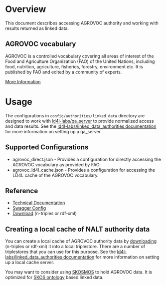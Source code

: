 # Overview

This document describes accessing AGROVOC authority and working with results returned as linked data. 

## AGROVOC vocabulary

AGROVOC is a controlled vocabulary covering all areas of interest of the Food and Agriculture Organization (FAO) of the United Nations, including food, nutrition, agriculture, fisheries, forestry, environment etc. It is published by FAO and edited by a community of experts.  

[More Information](http://aims.fao.org/vest-registry/vocabularies/agrovoc-multilingual-agricultural-thesaurus)


# Usage

The configurations in `config/authorities/linked_data` directory are designed to work with [ld4l-labs/qa_server](https://github.com/ld4l-labs/qa_server) to provide normalized access and data results.  See the [ld4l-labs/linked_data_authorities documentation](https://github.com/ld4l-labs/linked_data_authorities/blob/master/README.md) for more information on setting up a qa_server.

## Supported Configurations

* agrovoc_direct.json - Provides a configuration for directly accessing the AGROVOC vocabulary as provided by FAO.
* agrovoc_ld4l_cache.json - Provides a configuration for accessing the LD4L cache of the AGROVOC vocabulary.

## Reference

* [Technical Documentation](http://aims.fao.org/vest-registry/vocabularies/agrovoc-multilingual-agricultural-thesaurus)
* [Swagger Config](https://github.com/NatLibFi/Skosmos/blob/master/swagger.json)
* [Download](https://aims-fao.atlassian.net/wiki/spaces/AGV/pages/2949126/Releases) (n-triples or rdf-xml)

## Creating a local cache of NALT authority data

You can create a local cache of AGROVOC authority data by [downloading](https://aims-fao.atlassian.net/wiki/spaces/AGV/pages/2949126/Releases) (n-triples or rdf-xml) it into a local triplestore.  There are a number of triplestores that you can use for this purpose.  See the [ld4l-labs/linked_data_authorities documentation](https://github.com/ld4l-labs/linked_data_authorities/blob/master/README.md) for more information on setting up a local cache server. 

You may want to consider using [SKOSMOS](http://skosmos.org/) to hold AGROVOC data.  It is optimized for [SKOS ontology](https://www.w3.org/TR/2008/WD-skos-reference-20080829/skos.html) based linked data.
